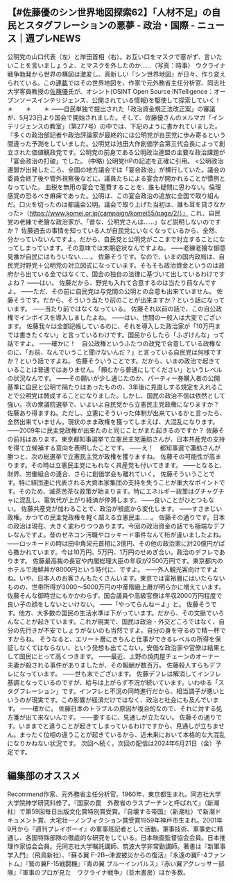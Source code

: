 【#佐藤優のシン世界地図探索62】「人材不足」の自民とスタグフレーションの悪夢 - 政治・国際 - ニュース｜週プレNEWS
---
公明党の山口代表（左）と岸田首相（右）。お互い口をマスクで塞がず、言いたいことを言いましょうよ、とマスクを外したのか......（写真：時事）
ウクライナ戦争勃発から世界の構図は激変し、真新しい『シン世界地図』が日々、作り変えられている。この[連載](https://wpb.shueisha.co.jp/column/shin-world-map-exploration/)ではその世界地図を、作家で元外務省主任分析官、同志社大学客員教授の[佐藤優](https://wpb.shueisha.co.jp/search/?keyword=%E4%BD%90%E8%97%A4%E5%84%AA)氏が、オシント(OSINT Open Source INTelligence：オープンソースインテリジェンス、公開されている情報)を駆使して探索していく！
＊　　＊　　＊
――自民単独で提出された「政治資金規正法改正案」の審議が、5月23日より国会で開始されました。そして、佐藤優さんのメルマガ「インテリジェンスの教室」（第277号）の中では、下記のように書かれていました。
『多くの政治部記者や政治評論家が最終的には公明党が自民党に歩み寄るという間違った予測をしていました。公明党は池田大作創価学会第三代会長によって創立された価値観政党です。公明党の前身である公明政治連盟の主要な政治課題が「宴会政治の打破」でした。
(中略)
公明党HPの記述を正確に引用。
<公明政治連盟が出発したころ、全国の地方議会では「宴会政治」が横行していた。議会の委員会終了後や管外視察後などに、議員たちによる宴会が開かれることが慣例となっていた。
血税を無用の宴会で濫費することを、誰も疑問に思わない。倫理感覚の恐るべき麻痺であった。公明は、この宴会政治の追放に全国で取り組んだ。口火を切ったのは都議会公明。議会で取り上げた当初は、誰も耳を貸さなかった>（https://www.komei.or.jp/campaign/komei55/page/2/）』
これ、自民党の老練で老獪な政治家が、「昔な、公明党さんは......」など説明しないのですか？
佐藤過去の事情を知っている人が自民党にいなくなっているから、全然、分かっていないんですよ。だから、自民党と公明党がここまで対立することになってしまっています。その意味では末期症状なんですよね。
――老練老獪な御意見番が自民にはもういない......。
佐藤そうです。なので、いまの国内政局は、自民党対野党＋公明党の対立図式になっています。そもそも政治資金というのは政府から出ている金ではなくて、国会の独自の法律に基づいて出しているわけですよね？
――はい。
佐藤だから、野党も入れて合意するのは当たり前なんですよ。
――ただ、その前に自民党は与党間の公明との合意も出来ていません。
佐藤そうです。だから、そういう当たり前のことが出来ますか？という話になっています。
――当たり前ではなくなっている。
佐藤それ以前の話で、この自公政権でインボイスを導入しましたよね。
――はい、世間の一般人は大変でございます。
佐藤我々は全部記帳しているのに、それを導入した政治家が「10万円までは書きたくない」と言っているわけです。国民からしたら「ふざけんな」って話ですよ。
――確かに！　自公政権というふたつの政党で合意している政権なのに、「お前、なんでいうこと聞けないんだ？」と言っている自民党は何様ですか？という話ですよね。
佐藤そういうことです。だから、いまの政治で起きていることは普通ではありません。「頼むから普通にしてください」というレベルの状況なんです。
――その願いが少し通じたのか、パーティー券購入者の公開基準に自民と公明で隔たりはあったものの、3年後に見直しする規定を入れることで公明党は賛成することになりました。しかし、国民の政治不信は依然として強い。次の衆議院選挙で、いよいよ自民党から立憲民主党政権になりますか？
佐藤あり得ますね。ただし、立憲にそういった体制が出来ているかと言ったら、全然出来ていません。現状のまま政権を獲ってしまえば、大混乱になります。
――2009年に民主党政権が出来たのと同じことがまた起きるのですか？
佐藤その前兆はあります。東京都知事選挙で立憲民主党蓮舫さんが、日本共産党の支持を得て立候補する意向を表明したことです。
――え！　都知事選で蓮舫さんが勝つと、次の総選挙で立憲民主党が政権を獲りますね。
佐藤その可能性が高まります。その時は立憲民主党にもれなく共産党も付いてきます。
――となると、財界、労働組合の連合、さらに創価学会も離れていく。
佐藤そういうことです。特に経団連に代表される大資本家集団の支持を失うことが重大なポイントです。そのため、滅茶苦茶な政策が始まります。特にエネルギー政策はグチャグチャに混乱し、電気代が上がり経済が停滞します。
――良いことがひとつもない。
佐藤共産党が加わることで、政治が根底から変化します。
――すさまじい政権。かつての民主党政権を軽く超える立憲民主......。
佐藤その通りです。日本の政治は現在、大きく変わりつつあります。今回の政治資金の話でも極端なデフレなんですよ。昔のゼネコン汚職やロッキード事件なんて桁が違いましたよね。
――ロッキードの時は田中角栄元首相に3億円、その他の政治家に計20億円がばら撒かれています。今は10万円、5万円、1万円のせめぎ合い。政治のデフレであります。
佐藤最高裁の長官や内閣総理大臣の年収が2500万円です。東京都内のホテルで海鮮丼が8000円という時代に、ですよ。
――外人観光客向けですよね。いや、日本人のお客さんもたくさんいます。東京では富裕層にはいたらないものの、世帯所得が3000～5000万円の中産階級上層が明らかに増えています。
佐藤そんな御時世にもかかわらず、国会議員や高級官僚は年収2000万円程度で良い子の顔をしないといけない。
――「やってらんねーよ」と。
佐藤そうです。他方、大多数の国民の生活水準は下がっています。だから、その文脈でいろんなことが起きています。これが現実で、国民は政治・外交どころではなく、自分の先行きが不安でしょうがないのも当然ですよ。自分の身を守るので精一杯ですからね。
そうなると、エリート層にきちんと仕事ができるレベルの所得を保証しなくてはならない、という発想も出てこない。安価な政治家や官僚は結果として国民にとって高くつきます。
――最近、上野の焼肉屋チェーンのオーナー夫妻が殺される事件がありましたが、その報酬が数百万。
佐藤殺人すらもデフレになっています。
――世も末でございます。
佐藤デフレは解消してインフレ基調となっているのですが、給与は上がらず不況が続いています。いわゆる「スタグフレーション」です。インフレと不況の同時進行だから、相当調子が悪いというのが現実です。この影響が経済だけではなく、政治と社会にも及んでいます。
――確かに。
佐藤日本のトラブルの原因が複合的なので、それに対する処方箋が出て来ないんです。
――要するに、見通しが立たない。
佐藤その通りです。いままでと違うことが起きてしまっているわけですから、見通しが立ちません。まったく位相の違うことが起きているから、近未来において本格的な大混乱になりかねない状況です。
次回へ続く。次回の配信は2024年6月21日（金）予定です。

####

## 編集部のオススメ

Recommend作家、元外務省主任分析官。1960年、東京都生まれ。同志社大学大学院神学研究科修了。『国家の罠　外務省のラスプーチンと呼ばれて』（新潮社）で第59回毎日出版文化賞特別賞受賞。『自壊する帝国』（新潮社）で新潮ドキュメント賞、大宅壮一ノンフィクション賞受賞1959年神戸市生まれ。2001年9月から『週刊プレイボーイ』の軍事班記者として活動。軍事技術、軍事史に精通し、各国特殊部隊の徹底的な研究をしている。日本映画監督協会会員。日本推理作家協会会員。元同志社大学嘱託講師、筑波大学非常勤講師。著書は『新軍事学入門』（飛鳥新社）、『蘇る翼 F-2B─津波被災からの復活』『永遠の翼F-4ファントム』『鷲の翼F-15戦闘機』『青の翼 ブルーインパルス』『赤い翼アグレッサー部隊』『軍事のプロが見た　ウクライナ戦争』（並木書房）ほか多数。